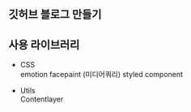 ## 깃허브 블로그 만들기


## 사용 라이브러리

- CSS  
emotion
facepaint (미디어쿼리)
styled component


- Utils  
Contentlayer